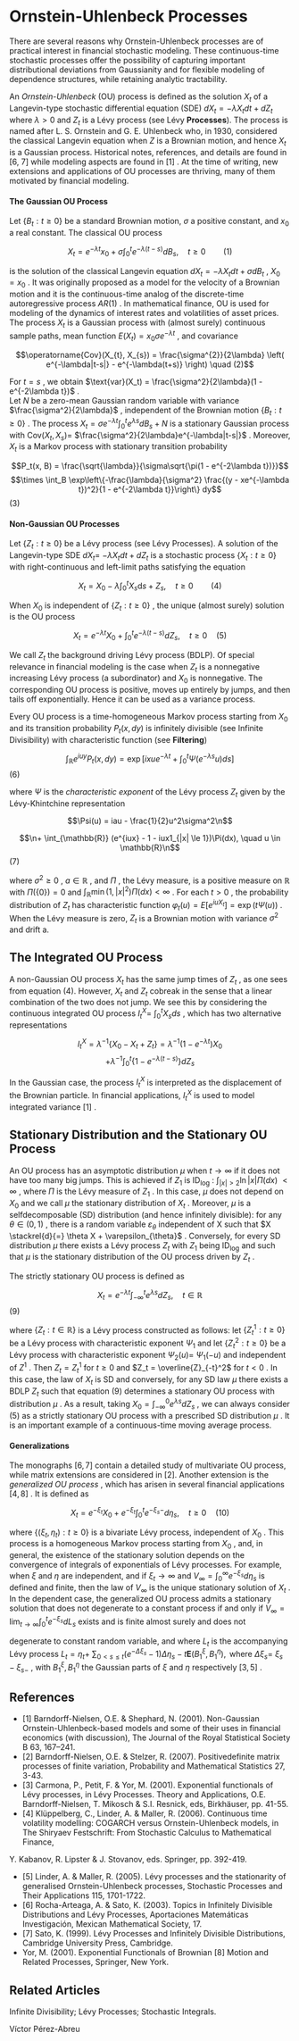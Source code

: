# Ornstein-Uhlenbeck Processes

There are several reasons why Ornstein-Uhlenbeck processes are of practical interest in financial stochastic modeling. These continuous-time stochastic processes offer the possibility of capturing important distributional deviations from Gaussianity and for flexible modeling of dependence structures, while retaining analytic tractability.

An *Ornstein-Uhlenbeck* (OU) process is defined as the solution  $X_t$  of a Langevin-type stochastic differential equation (SDE)  $dX_t = -\lambda X_t dt + dZ_t$ where  $\lambda > 0$  and  $Z_t$  is a Lévy process (see Lévy **Processes**). The process is named after L. S. Ornstein and G. E. Uhlenbeck who, in 1930, considered the classical Langevin equation when  $Z$  is a Brownian motion, and hence  $X_t$  is a Gaussian process. Historical notes, references, and details are found in [6, 7] while modeling aspects are found in  $[1]$ . At the time of writing, new extensions and applications of OU processes are thriving, many of them motivated by financial modeling.

#### The Gaussian OU Process

Let  $\{B_t : t \ge 0\}$  be a standard Brownian motion,  $\sigma$  a positive constant, and  $x_0$  a real constant. The classical OU process

$$X_t = e^{-\lambda t} x_0 + \sigma \int_0^t e^{-\lambda(t-s)} dB_s, \quad t \ge 0 \qquad (1)$$

is the solution of the classical Langevin equation  $dX_t = -\lambda X_t dt + \sigma dB_t$ ,  $X_0 = x_0$ . It was originally proposed as a model for the velocity of a Brownian motion and it is the continuous-time analog of the discrete-time autoregressive process  $AR(1)$ . In mathematical finance, OU is used for modeling of the dynamics of interest rates and volatilities of asset prices. The process  $X_t$  is a Gaussian process with (almost surely) continuous sample paths, mean function  $E(X_t) = x_0 \sigma e^{-\lambda t}$ , and covariance

$$\operatorname{Cov}(X_{t}, X_{s}) = \frac{\sigma^{2}}{2\lambda} \left( e^{-\lambda|t-s|} - e^{-\lambda(t+s)} \right) \quad (2)$$

For  $t = s$ , we obtain  $\text{var}(X_t) = \frac{\sigma^2}{2\lambda}(1 - e^{-2\lambda t})$ .<br>Let *N* be a zero-mean Gaussian random variable with variance  $\frac{\sigma^2}{2\lambda}$ , independent of the Brownian motion  $\{B_t : t \ge 0\}$ . The process  $X_t = \sigma e^{-\lambda t} \int_0^t e^{\lambda s} dB_s + N$ is a stationary Gaussian process with  $\text{Cov}(X_t, X_s) =$  $\frac{\sigma^2}{2\lambda}e^{-\lambda|t-s|}$ . Moreover,  $X_t$  is a Markov process with stationary transition probability

$$P_t(x, B) = \frac{\sqrt{\lambda}}{\sigma\sqrt{\pi(1 - e^{-2\lambda t})}}$$
$$\times \int_B \exp\left\{-\frac{\lambda}{\sigma^2} \frac{(y - xe^{-\lambda t})^2}{1 - e^{-2\lambda t}}\right\} dy$$
(3)

#### Non-Gaussian OU Processes

Let  $\{Z_t : t \ge 0\}$  be a Lévy process (see Lévy Processes). A solution of the Langevin-type SDE  $dX_t =$  $-\lambda X_t dt + dZ_t$  is a stochastic process  $\{X_t : t \ge 0\}$ with right-continuous and left-limit paths satisfying the equation

$$X_t = X_0 - \lambda \int_0^t X_s \mathrm{d}s + Z_s, \quad t \ge 0 \qquad (4)$$

When  $X_0$  is independent of  $\{Z_t : t \ge 0\}$ , the unique (almost surely) solution is the OU process

$$X_t = e^{-\lambda t} X_0 + \int_0^t e^{-\lambda(t-s)} dZ_s, \quad t \ge 0 \quad (5)$$

We call  $Z_t$  the background driving Lévy process (BDLP). Of special relevance in financial modeling is the case when  $Z_t$  is a nonnegative increasing Lévy process (a subordinator) and  $X_0$  is nonnegative. The corresponding OU process is positive, moves up entirely by jumps, and then tails off exponentially. Hence it can be used as a variance process.

Every OU process is a time-homogeneous Markov process starting from  $X_0$  and its transition probability  $P_t(x, dy)$  is infinitely divisible (see Infinite Divisibility) with characteristic function (see **Filtering**)

$$\int_{\mathbb{R}} e^{iuy} P_t(x, dy) = \exp\left[ixue^{-\lambda t} + \int_0^t \Psi(e^{-\lambda s}u)ds\right]$$
(6)

where  $\Psi$  is the *characteristic exponent* of the Lévy process  $Z_t$  given by the Lévy-Khintchine representation

$$\Psi(u) = iau - \frac{1}{2}u^2\sigma^2\n$$

$$\n+ \int_{\mathbb{R}} (e^{iux} - 1 - iux1_{|x| \le 1})\Pi(dx), \quad u \in \mathbb{R}\n$$
(7)

where  $\sigma^2 \ge 0$ ,  $a \in \mathbb{R}$ , and  $\Pi$ , the Lévy measure, is a positive measure on  $\mathbb{R}$  with  $\Pi(\{0\}) = 0$ and  $\int_{\mathbb{R}} \min(1, |x|^2) \Pi(dx) < \infty$ . For each  $t > 0$ , the probability distribution of  $Z_t$  has characteristic function  $\varphi_t(u) = E[e^{iuX_t}] = \exp(t\Psi(u))$ . When the Lévy measure is zero,  $Z_t$  is a Brownian motion with variance  $\sigma^2$  and drift a.

## The Integrated OU Process

A non-Gaussian OU process  $X_t$  has the same jump times of  $Z_t$ , as one sees from equation (4). However,  $X_t$  and  $Z_t$  cobreak in the sense that a linear combination of the two does not jump. We see this by considering the continuous integrated OU process  $I_t^X =$  $\int_0^t X_s ds$ , which has two alternative representations

$$I_t^X = \lambda^{-1} \{ X_0 - X_t + Z_t \} = \lambda^{-1} (1 - e^{-\lambda t}) X_0$$
$$+ \lambda^{-1} \int_0^t \left\{ 1 - e^{-\lambda (t-s)} \right\} dZ_s \tag{8}$$

In the Gaussian case, the process  $I_t^X$  is interpreted as the displacement of the Brownian particle. In financial applications,  $I_t^X$  is used to model integrated variance  $[1]$ .

## **Stationary Distribution and the Stationary OU Process**

An OU process has an asymptotic distribution  $\mu$ when  $t \to \infty$  if it does not have too many big jumps. This is achieved if  $Z_1$  is  $\text{ID}_{\text{log}}$ :  $\int_{|x|>2} \ln |x| \Pi(dx)$  $< \infty$ , where  $\Pi$  is the Lévy measure of  $Z_1$ . In this case,  $\mu$  does not depend on  $X_0$  and we call  $\mu$  the stationary distribution of  $X_t$ . Moreover,  $\mu$  is a selfdecomposable (SD) distribution (and hence infinitely divisible): for any  $\theta \in (0, 1)$ , there is a random variable  $\varepsilon_{\theta}$  independent of X such that  $X \stackrel{d}{=} \theta X + \varepsilon_{\theta}$ . Conversely, for every SD distribution  $\mu$  there exists a Lévy process  $Z_t$  with  $Z_1$  being ID<sub>log</sub> and such that  $\mu$  is the stationary distribution of the OU process driven by  $Z_t$ .

The strictly stationary OU process is defined as

$$X_{t} = e^{-\lambda t} \int_{-\infty}^{t} e^{\lambda s} dZ_{s}, \quad t \in \mathbb{R}$$
 (9)

where  $\{Z_t : t \in \mathbb{R}\}$  is a Lévy process constructed as follows: let  $\{Z_t^1 : t \ge 0\}$  be a Lévy process with characteristic exponent  $\Psi_1$  and let  $\{Z_t^2 : t \ge 0\}$  be a Lévy process with characteristic exponent  $\Psi_2(u) =$  $\Psi_1(-u)$  and independent of  $Z^1$ . Then  $Z_t = Z_t^1$  for  $t \ge 0$  and  $Z_t = \overline{Z}_{-t}^2$  for  $t < 0$ . In this case, the law of  $X_t$  is SD and conversely, for any SD law  $\mu$  there exists a BDLP  $Z_t$  such that equation (9) determines a stationary OU process with distribution  $\mu$ . As a result, taking  $X_0 = \int_{-\infty}^0 e^{\lambda s} dZ_s$ , we can always consider (5) as a strictly stationary OU process with a prescribed SD distribution  $\mu$ . It is an important example of a continuous-time moving average process.

#### Generalizations

The monographs  $[6, 7]$  contain a detailed study of multivariate OU process, while matrix extensions are considered in [2]. Another extension is the  $generalized \ OU \ process$ , which has arisen in several financial applications  $[4, 8]$ . It is defined as

$$X_t = e^{-\xi_t} X_0 + e^{-\xi_t} \int_0^t e^{-\xi_s -} d\eta_s, \quad t \ge 0 \quad (10)$$

where  $\{(\xi_t, \eta_t) : t \ge 0\}$  is a bivariate Lévy process, independent of  $X_0$ . This process is a homogeneous Markov process starting from  $X_0$ , and, in general, the existence of the stationary solution depends on the convergence of integrals of exponentials of Lévy processes. For example, when  $\xi$  and  $\eta$  are independent, and if  $\xi_t \to \infty$  and  $V_{\infty} = \int_0^{\infty} e^{-\xi_s} d\eta_s$ is defined and finite, then the law of  $V_{\infty}$  is the unique stationary solution of  $X_t$ . In the dependent case, the generalized OU process admits a stationary solution that does not degenerate to a constant process if and only if  $V_{\infty} = \lim_{t \to \infty} \int_0^t e^{-\xi_s} dL_s$ exists and is finite almost surely and does not

degenerate to constant random variable, and where  $L_t$  is the accompanying Lévy process  $L_t = \eta_t +$  $\sum_{0 < s \le t} (e^{-\Delta \xi_s} - 1) \Delta \eta_s - t \mathbf{E}(B_1^{\xi}, B_1^{\eta}), \text{ where } \Delta \xi_s =$  $\xi_s - \xi_{s-}$ , with  $B_1^{\xi}, B_1^{\eta}$  the Gaussian parts of  $\xi$  and  $\eta$ respectively  $[3, 5]$ .

## References

- [1] Barndorff-Nielsen, O.E. & Shephard, N. (2001). Non-Gaussian Ornstein-Uhlenbeck-based models and some of their uses in financial economics (with discussion), The Journal of the Royal Statistical Society B 63, 167–241.
- [2] Barndorff-Nielsen, O.E. & Stelzer, R. (2007). Positivedefinite matrix processes of finite variation, Probability and Mathematical Statistics 27, 3-43.
- [3] Carmona, P., Petit, F. & Yor, M. (2001). Exponential functionals of Lévy processes, in Lévy Processes. Theory and Applications, O.E. Barndorff-Nielsen, T. Mikosch & S.I. Resnick, eds, Birkhäuser, pp. 41-55.
- [4] Klüppelberg, C., Linder, A. & Maller, R. (2006). Continuous time volatility modelling: COGARCH versus Ornstein-Uhlenbeck models, in The Shiryaev Festschrift: From Stochastic Calculus to Mathematical Finance,

Y. Kabanov, R. Lipster & J. Stovanov, eds. Springer, рр. 392-419.

- [5] Linder, A. & Maller, R. (2005). Lévy processes and the stationarity of generalised Ornstein-Uhlenbeck processes, Stochastic Processes and Their Applications 115, 1701-1722.
- [6] Rocha-Arteaga, A. & Sato, K. (2003). Topics in Infinitely Divisible Distributions and Lévy Processes, Aportaciones Matemáticas Investigación, Mexican Mathematical Society, 17.
- [7] Sato, K. (1999). Lévy Processes and Infinitely Divisible Distributions, Cambridge University Press, Cambridge.
- Yor, M. (2001). Exponential Functionals of Brownian [8] Motion and Related Processes, Springer, New York.

## **Related Articles**

Infinite Divisibility; Lévy Processes; Stochastic Integrals.

Víctor Pérez-Abreu